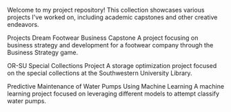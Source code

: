 Welcome to my project repository! This collection showcases various projects I've worked on, including academic capstones and other creative endeavors.

Projects
Dream Footwear Business Capstone
A project focusing on business strategy and development for a footwear company through the Business Strategy game.

OR-SU Special Collections Project
A storage optimization project focused on the special collections at the Southwestern University Library.

Predictive Maintenance of Water Pumps Using Machine Learning
A machine learning project focused on leveraging different models to attempt classify water pumps.
